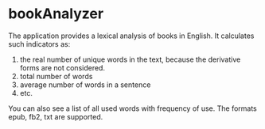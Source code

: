 # bookAnalyzer
The application provides a lexical analysis of books in English. It calculates such indicators as:
1. the real number of unique words in the text, because the derivative forms are not considered.
2. total number of words
3. average number of words in a sentence
4. etc.

You can also see a list of all used words with frequency of use.
The formats epub, fb2, txt are supported.
